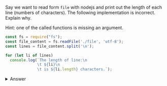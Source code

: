 Say we want to read form `file` with nodejs and print out the length of each line (numbers of characters). The following implementation is incorrect. Explain why.

Hint: one of the called functions is missing an argument.

```javascript
const fs = require("fs");
const file_content = fs.readFile('./file', 'utf-8');
const lines = file_content.split('\n');

for (let li of lines)
  console.log(`The length of line:\n
              \t ${li}\n
              \t is ${li.length} characters.`);
```

<details>
  <summary>Answer</summary>
  The code above is assuming that `fs.readFile` is called synchronously. This is not the case, `readfile` is called asynchronously and needs a callback that will be queued in the event loop's callback queue.

Here is a workable solution: 

```javascript
const fs = require("fs");
fs.readFile('./file', 'utf-8', (err,file) => {
  const lines = file.split('\n');

  for (let li of lines)
    console.log(`The length of line:\n
                \t ${li}\n
                \t is ${li.length} characters.`);
});

```
Note that the operations on the file are encapsulated in a callback to the function `readLine`, which makes sure we have finished to read the file from the disk before trying to manipulate it.

## Resources

[Official documentation of the filesystem module](https://nodejs.org/api/fs.html#fs_fs_readfile_file_options_callback) (`fs`) in NodeJS .
For more reading on the event loop, which helps understand how asynchronous code is processed, read [this document](https://github.com/nodejs/node/blob/master/doc/topics/event-loop-timers-and-nexttick.md) from the official node repo.

</details>
